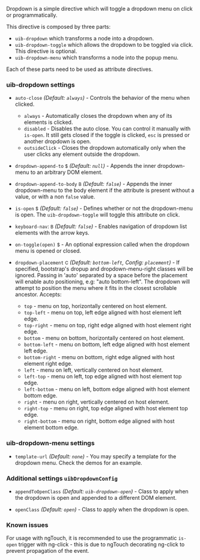 Dropdown is a simple directive which will toggle a dropdown menu on click or programmatically.

This directive is composed by three parts:

* `uib-dropdown` which transforms a node into a dropdown.
* `uib-dropdown-toggle` which allows the dropdown to be toggled via click. This directive is optional.
* `uib-dropdown-menu` which transforms a node into the popup menu.

Each of these parts need to be used as attribute directives.

### uib-dropdown settings

* `auto-close`
  _(Default: `always`)_ -
  Controls the behavior of the menu when clicked.
  * `always` - Automatically closes the dropdown when any of its elements is clicked.
  * `disabled` - Disables the auto close. You can control it manually with `is-open`. It still gets closed if the toggle is clicked, `esc` is pressed or another dropdown is open.
  * `outsideClick` - Closes the dropdown automatically only when the user clicks any element outside the dropdown.

* `dropdown-append-to`
  <small class="badge">$</small>
  _(Default: `null`)_ -
  Appends the inner dropdown-menu to an arbitrary DOM element.

* `dropdown-append-to-body`
  <small class="badge">B</small>
  _(Default: `false`)_ -
  Appends the inner dropdown-menu to the body element if the attribute is present without a value, or with a non `false` value.

* `is-open`
  <small class="badge">$</small>
  <i class="glyphicon glyphicon-eye-open"></i>
  _(Default: `false`)_ -
  Defines whether or not the dropdown-menu is open. The `uib-dropdown-toggle` will toggle this attribute on click.

* `keyboard-nav`:
  <small class="badge">B</small>
  _(Default: `false`)_ -
  Enables navigation of dropdown list elements with the arrow keys.

* `on-toggle(open)`
  <small class="badge">$</small> -
  An optional expression called when the dropdown menu is opened or closed.

* `dropdown-placement`
  <small class="badge">C</small>
  _(Default: `bottom-left`, Config: `placement`)_ -
  If specified, bootstrap's dropup and dropdown-menu-right classes will be ignored. Passing in 'auto' separated by a space before the placement will enable auto positioning, e.g: "auto bottom-left". The dropdown will attempt to position the menu where it fits in the closest scrollable ancestor. Accepts:

   * `top` - menu on top, horizontally centered on host element.
   * `top-left` - menu on top, left edge aligned with host element left edge.
   * `top-right` - menu on top, right edge aligned with host element right edge.
   * `bottom` - menu on bottom, horizontally centered on host element.
   * `bottom-left` - menu on bottom, left edge aligned with host element left edge.
   * `bottom-right` - menu on bottom, right edge aligned with host element right edge.
   * `left` - menu on left, vertically centered on host element.
   * `left-top` - menu on left, top edge aligned with host element top edge.
   * `left-bottom` - menu on left, bottom edge aligned with host element bottom edge.
   * `right` - menu on right, vertically centered on host element.
   * `right-top` - menu on right, top edge aligned with host element top edge.
   * `right-bottom` - menu on right, bottom edge aligned with host element bottom edge.


### uib-dropdown-menu settings

* `template-url`
  _(Default: `none`)_ -
  You may specify a template for the dropdown menu. Check the demos for an example.

### Additional settings `uibDropdownConfig`

* `appendToOpenClass`
  _(Default: `uib-dropdown-open`)_ -
  Class to apply when the dropdown is open and appended to a different DOM element.

* `openClass`
  _(Default: `open`)_ -
  Class to apply when the dropdown is open.

### Known issues

For usage with ngTouch, it is recommended to use the programmatic `is-open` trigger with ng-click - this is due to ngTouch decorating ng-click to prevent propagation of the event.
